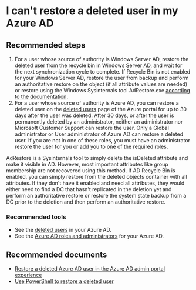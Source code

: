 <properties 
    pageTitle="I can't restore a deleted user in my Azure AD"
    description="I can't restore a deleted user in my Azure AD"
    service="microsoft.aad"
    resource="Microsoft_AAD_IAM"
    ms.author="Jeffsta-MSFT"
    authors="Jeffsta-MSFT"
    selfHelpType="generic"
    supportTopicIds="32615430"
    productPesIds="16578"
    cloudEnvironments="public"
 	articleId="aa375ab2-1977-40e8-b772-097008394a91"
	ownershipId="AzureIdentity_DirectoryObjectManagement"
/>

# I can't restore a deleted user in my Azure AD

## **Recommended steps**

1. For a user whose source of authority is Windows Server AD, restore the deleted user from the recycle bin in Windows Server AD, and wait for the next synchronization cycle to complete. If Recycle Bin is not enabled for your Windows Server AD, restore the user from backup and perform an authoritative restore on the object (if all attribute values are needed) or restore using the Windows Sysinternals tool AdRestore.exe [according to the  documentation](https://support.microsoft.com/help/840001/how-to-restore-deleted-user-accounts-and-their-group-memberships-in-ac).
2. For a user whose source of authority is Azure AD, you can restore a deleted user on the [deleted users](https://portal.azure.com/#blade/Microsoft_AAD_IAM/UsersManagementMenuBlade/DeletedUsers) page of the Azure portal for up to 30 days after the user was deleted. After 30 days, or after the user is permanently deleted by an administrator, neither an administrator nor Microsoft Customer Support can restore the user. Only a Global administrator or User administrator of Azure AD can restore a deleted user. If you are not in one of these roles, you must have an administrator restore the user for you or add you to one of the required roles.<br>

  AdRestore is a Sysinternals tool to simply delete the isDeleted attribute and make it visible in AD. However, most important attributes like group membership are not recovered using this method. If AD Recycle Bin is enabled, you can simply restore from the deleted objects container with all attributes. If they don't have it enabled and need all attributes, they would either need to find a DC that hasn't replicated in the deletion yet and perform an authoritative restore or restore the system state backup from a DC prior to the deletion and then perform an authoritative restore.

### **Recommended tools**

* See the [deleted users](https://portal.azure.com/#blade/Microsoft_AAD_IAM/UsersManagementMenuBlade/DeletedUsers) in your Azure AD. <br>
* See the [Azure AD roles and administrators](https://portal.azure.com/#blade/Microsoft_AAD_IAM/ActiveDirectoryMenuBlade/RolesAndAdministrators) for your Azure AD.

## **Recommended documents**

* [Restore a deleted Azure AD user in the Azure AD admin portal experience](https://docs.microsoft.com/azure/active-directory/fundamentals/active-directory-users-restore)<br>
* [Use PowerShell to restore a deleted user](https://docs.microsoft.com/powershell/module/msonline/restore-msoluser?view=azureadps-1.0)